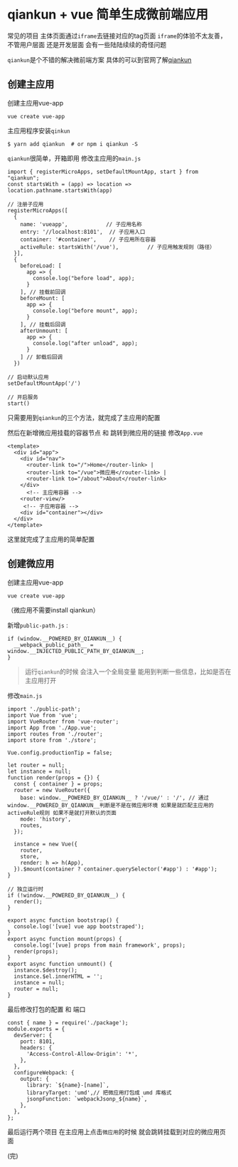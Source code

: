 # qiankun + vue 简单生成微前端应用

常见的项目 主体页面通过`iframe`去链接对应的tag页面
`iframe`的体验不太友善，不管用户层面 还是开发层面 会有一些陆陆续续的奇怪问题

`qiankun`是个不错的解决微前端方案 具体的可以到官网了解[qiankun](https://qiankun.umijs.org/zh)



## 创建主应用



创建主应用vue-app
```
vue create vue-app
```

主应用程序安装`qinkun`

```
$ yarn add qiankun  # or npm i qiankun -S

```

`qiankun`很简单，开箱即用 修改主应用的`main.js`

```
import { registerMicroApps, setDefaultMountApp, start } from "qiankun";
const startsWith = (app) => location => location.pathname.startsWith(app)

// 注册子应用
registerMicroApps([
  {
    name: 'vueapp',            // 子应用名称
    entry: '//localhost:8101',  // 子应用入口
    container: '#container',    // 子应用所在容器
    activeRule: startsWith('/vue'),         // 子应用触发规则（路径）
  }],
  {
    beforeLoad: [
      app => {
        console.log("before load", app);
      }
    ], // 挂载前回调
    beforeMount: [
      app => {
        console.log("before mount", app);
      }
    ], // 挂载后回调
    afterUnmount: [
      app => {
        console.log("after unload", app);
      }
    ] // 卸载后回调
  })

// 启动默认应用
setDefaultMountApp('/')

// 开启服务
start()
```

只需要用到`qiankun`的三个方法，就完成了主应用的配置

然后在新增微应用挂载的容器节点 和 跳转到微应用的链接
修改`App.vue`

```
<template>
  <div id="app">
    <div id="nav">
      <router-link to="/">Home</router-link> |
      <router-link to="/vue">微应用</router-link> |
      <router-link to="/about">About</router-link>
    </div>
      <!-- 主应用容器 -->
    <router-view/>
     <!-- 子应用容器 -->
    <div id="container"></div>
  </div>
</template>
```

这里就完成了主应用的简单配置



## 创建微应用

创建主应用vue-app
```
vue create vue-app
```
（微应用不需要install qiankun）

新增`public-path.js` :
```
if (window.__POWERED_BY_QIANKUN__) {
  __webpack_public_path__ = window.__INJECTED_PUBLIC_PATH_BY_QIANKUN__;
}
```
> 运行`qiankun`的时候 会注入一个全局变量 能用到判断一些信息，比如是否在主应用打开

修改`main.js`
```
import './public-path';
import Vue from 'vue';
import VueRouter from 'vue-router';
import App from './App.vue';
import routes from './router';
import store from './store';

Vue.config.productionTip = false;

let router = null;
let instance = null;
function render(props = {}) {
  const { container } = props;
  router = new VueRouter({
    base: window.__POWERED_BY_QIANKUN__ ? '/vue/' : '/', // 通过window.__POWERED_BY_QIANKUN__判断是不是在微应用环境 如果是就匹配主应用的activeRule规则 如果不是就打开默认的页面
    mode: 'history',
    routes,
  });

  instance = new Vue({
    router,
    store,
    render: h => h(App),
  }).$mount(container ? container.querySelector('#app') : '#app');
}

// 独立运行时
if (!window.__POWERED_BY_QIANKUN__) {
  render();
}

export async function bootstrap() {
  console.log('[vue] vue app bootstraped');
}
export async function mount(props) {
  console.log('[vue] props from main framework', props);
  render(props);
}
export async function unmount() {
  instance.$destroy();
  instance.$el.innerHTML = '';
  instance = null;
  router = null;
}
```

最后修改打包的配置 和 端口
```
const { name } = require('./package');
module.exports = {
  devServer: {
    port: 8101,
    headers: {
      'Access-Control-Allow-Origin': '*',
    },
  },
  configureWebpack: {
    output: {
      library: `${name}-[name]`,
      libraryTarget: 'umd',// 把微应用打包成 umd 库格式
      jsonpFunction: `webpackJsonp_${name}`,
    },
  },
};
```


最后运行两个项目 在主应用上点击`微应用`的时候 就会跳转挂载到对应的微应用页面

(完)
